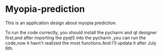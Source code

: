 # Myopia-prediction
This is an application design about myopia prediction.

To run the code correctly, you should install the pycharm and qt designer first,and after importing the pyqt5 into the pycharm ,you can run the code,now it havn't realized the most functions.And I'll updata it after July 6th.
